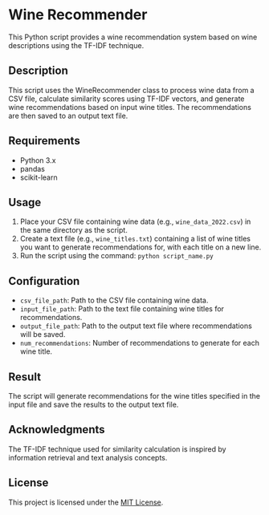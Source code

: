 # Wine Recommender

This Python script provides a wine recommendation system based on wine descriptions using the TF-IDF technique.

## Description

This script uses the WineRecommender class to process wine data from a CSV file, calculate similarity scores using TF-IDF vectors, and generate wine recommendations based on input wine titles. The recommendations are then saved to an output text file.

## Requirements

- Python 3.x
- pandas
- scikit-learn

## Usage

1. Place your CSV file containing wine data (e.g., `wine_data_2022.csv`) in the same directory as the script.
2. Create a text file (e.g., `wine_titles.txt`) containing a list of wine titles you want to generate recommendations for, with each title on a new line.
3. Run the script using the command: `python script_name.py`

## Configuration

- `csv_file_path`: Path to the CSV file containing wine data.
- `input_file_path`: Path to the text file containing wine titles for recommendations.
- `output_file_path`: Path to the output text file where recommendations will be saved.
- `num_recommendations`: Number of recommendations to generate for each wine title.

## Result

The script will generate recommendations for the wine titles specified in the input file and save the results to the output text file.

## Acknowledgments

The TF-IDF technique used for similarity calculation is inspired by information retrieval and text analysis concepts.

## License

This project is licensed under the [MIT License](LICENSE).
